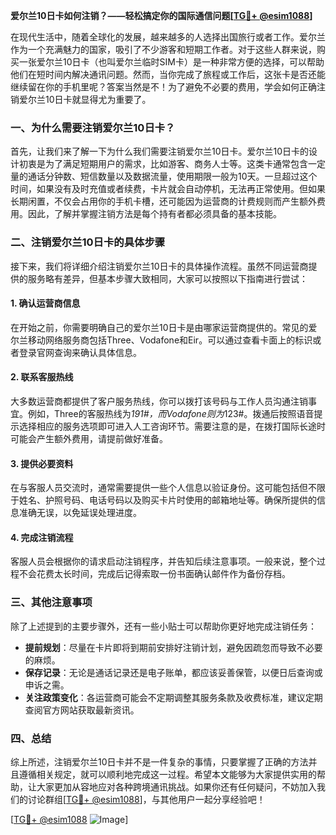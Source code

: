 **爱尔兰10日卡如何注销？——轻松搞定你的国际通信问题[[TG💪+ @esim1088](https://t.me/s/esim1088)]**

在现代生活中，随着全球化的发展，越来越多的人选择出国旅行或者工作。爱尔兰作为一个充满魅力的国家，吸引了不少游客和短期工作者。对于这些人群来说，购买一张爱尔兰10日卡（也叫爱尔兰临时SIM卡）是一种非常方便的选择，可以帮助他们在短时间内解决通讯问题。然而，当你完成了旅程或工作后，这张卡是否还能继续留在你的手机里呢？答案当然是不！为了避免不必要的费用，学会如何正确注销爱尔兰10日卡就显得尤为重要了。

### 一、为什么需要注销爱尔兰10日卡？

首先，让我们来了解一下为什么我们需要注销爱尔兰10日卡。爱尔兰10日卡的设计初衷是为了满足短期用户的需求，比如游客、商务人士等。这类卡通常包含一定量的通话分钟数、短信数量以及数据流量，使用期限一般为10天。一旦超过这个时间，如果没有及时充值或者续费，卡片就会自动停机，无法再正常使用。但如果长期闲置，不仅会占用你的手机卡槽，还可能因为运营商的计费规则而产生额外费用。因此，了解并掌握注销方法是每个持有者都必须具备的基本技能。

### 二、注销爱尔兰10日卡的具体步骤

接下来，我们将详细介绍注销爱尔兰10日卡的具体操作流程。虽然不同运营商提供的服务略有差异，但基本步骤大致相同，大家可以按照以下指南进行尝试：

#### 1. 确认运营商信息
在开始之前，你需要明确自己的爱尔兰10日卡是由哪家运营商提供的。常见的爱尔兰移动网络服务商包括Three、Vodafone和Eir。可以通过查看卡面上的标识或者登录官网查询来确认具体信息。

#### 2. 联系客服热线
大多数运营商都提供了客户服务热线，你可以拨打该号码与工作人员沟通注销事宜。例如，Three的客服热线为*191#，而Vodafone则为*123#。拨通后按照语音提示选择相应的服务选项即可进入人工咨询环节。需要注意的是，在拨打国际长途时可能会产生额外费用，请提前做好准备。

#### 3. 提供必要资料
在与客服人员交流时，通常需要提供一些个人信息以验证身份。这可能包括但不限于姓名、护照号码、电话号码以及购买卡片时使用的邮箱地址等。确保所提供的信息准确无误，以免延误处理进度。

#### 4. 完成注销流程
客服人员会根据你的请求启动注销程序，并告知后续注意事项。一般来说，整个过程不会花费太长时间，完成后记得索取一份书面确认邮件作为备份存档。

### 三、其他注意事项

除了上述提到的主要步骤外，还有一些小贴士可以帮助你更好地完成注销任务：

- **提前规划**：尽量在卡片即将到期前安排好注销计划，避免因疏忽而导致不必要的麻烦。
- **保存记录**：无论是通话记录还是电子账单，都应该妥善保管，以便日后查询或申诉之需。
- **关注政策变化**：各运营商可能会不定期调整其服务条款及收费标准，建议定期查阅官方网站获取最新资讯。

### 四、总结

综上所述，注销爱尔兰10日卡并不是一件复杂的事情，只要掌握了正确的方法并且遵循相关规定，就可以顺利地完成这一过程。希望本文能够为大家提供实用的帮助，让大家更加从容地应对各种跨境通讯挑战。如果你还有任何疑问，不妨加入我们的讨论群组[[TG💪+ @esim1088](https://t.me/s/esim1088)]，与其他用户一起分享经验吧！

[[TG💪+ @esim1088](https://t.me/s/esim1088) ![Image](https://i.postimg.cc/4NQfJmqS/Snipaste-2025-05-13-00-14-12.png)]